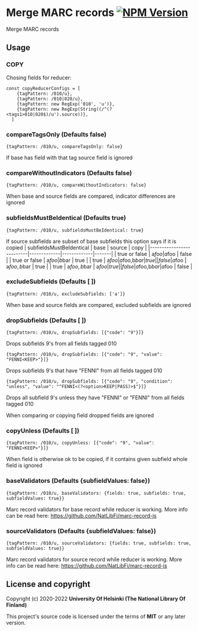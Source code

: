 # Merge MARC records [![NPM Version](https://img.shields.io/npm/v/@natlibfi/marc-record-merge.svg)](https://npmjs.org/package/@natlibfi/marc-record-merge)

Merge MARC records

## Usage
### COPY

Chosing fields for reducer:
```
const copyReducerConfigs = [
    {tagPattern: /010/u},
    {tagPattern: /010|020/u},
    {tagPattern: new RegExp('010', 'u')},
    {tagPattern: new RegExp(String((/^(?<tags1>010|020$)/u').source))},
  ]
```

### compareTagsOnly (Defaults false)
```
{tagPattern: /010/u, compareTagsOnly: false}
```

If base has field with that tag source field is ignored

### compareWithoutIndicators (Defaults false)
```
{tagPattern: /010/u, compareWithoutIndicators: false}
```

When base and source fields are compared, indicator differences are ignored

### subfieldsMustBeIdentical (Defaults true)
```
{tagPattern: /010/u, subfieldsMustBeIdentical: true}
```

If source subfields are subset of base subfields this option says if it is copied
| subfieldsMustBeIdentical | base        | source      | copy  |
|--------------------------|-------------|-------------|-------|
| true or false            | a$foo       | a$foo       | false |
| true or false            | a$foo       | b$bar       | true  |
| true                     | a$foo       | a$foo,b$bar | true  |
| false                    | a$foo       | a$foo,b$bar | true  |
| true                     | a$foo,b$bar | a$foo       | true  |
| false                    | a$foo,b$bar | a$foo       | false |

### excludeSubfields (Defaults [ ])
```
{tagPattern: /010/u, excludeSubfields: ['a']}
```

When base and source fields are compared, excluded subfields are ignored

### dropSubfields (Defaults [ ])
```
{tagPattern: /010/u, dropSubfields: [{"code": "9"}]}
```
Drops subfields 9's from all fields tagged 010

```
{tagPattern: /010/u, dropSubfields: [{"code": "9", "value": "FENNI<KEEP>"}]}
```
Drops subfields 9's that have "FENNI<KEEP>" from all fields tagged 010


```
{tagPattern: /010/u, dropSubfields: [{"code": "9", "condition": "unless", "value": "^FENNI<(?<option>KEEP|PASS)>$"}]}
```
Drops all subfield 9's unless they have "FENNI<KEEP>" or "FENNI<PASS>" from all fields tagged 010


When comparing or copying field dropped fields are ignored

### copyUnless (Defaults [ ])
```
{tagPattern: /010/u, copyUnless: [{"code": "9", "value": "FENNI<KEEP>"}]}
```

When field is otherwise ok to be copied, if it contains given subfield whole field is ignored

### baseValidators (Defaults {subfieldValues: false})
```
{tagPattern: /010/u, baseValidators: {fields: true, subfields: true, subfieldValues: true}}
```

Marc record validators for base record while reducer is working.
More info can be read here: https://github.com/NatLibFi/marc-record-js

### sourceValidators (Defaults {subfieldValues: false})
```
{tagPattern: /010/u, sourceValidators: {fields: true, subfields: true, subfieldValues: true}}
```

Marc record validators for source record while reducer is working.
More info can be read here: https://github.com/NatLibFi/marc-record-js

## License and copyright

Copyright (c) 2020-2022 **University Of Helsinki (The National Library Of Finland)**

This project's source code is licensed under the terms of **MIT** or any later version.

